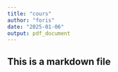 ```yaml
---
title: "cours"
author: "foris"
date: "2025-01-06"
output: pdf_document
---
```

## This is a markdown file
